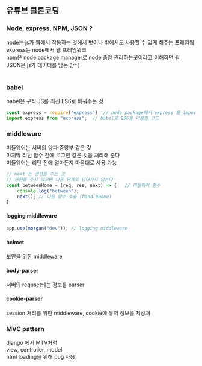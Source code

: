 ## 유튜브 클론코딩

### Node, express, NPM, JSON ?
node는 js가 웹에서 작동하는 것에서 벗어나 밖에서도 사용할 수 있게 해주는 프레임웤</br>
express는 node에서 웹 프레임워크</br>
npm은 node package manager로 node 중앙 관리하는곳이라고 이해하면 됨 </br>
JSON은 js가 데이터를 담는 방식 </br></br>

### babel
babel은 구식 JS를 최신 ES6로 바꿔주는 것 </br>
```javascript
const express = require('express')  // node package에서 express 를 import
import express from "express";  // babel로 ES6를 이용한 코드
```

### middleware
미들웨어는 서버의 양파 중앙부 같은 것</br>
마지막 리턴 함수 전에 로그인 같은 것을 처리해 준다</br>
미들웨어는 리턴 전에 얼마든지 마음대로 사용 가능 </br>

```javascript
// next 는 권한을 주는 것
// 권한을 주지 않으면 다음 단계로 넘어가지 않는다
const betweenHome = (req, res, next) => {   // 미들웨어 함수       
    console.log("between");
    next(); // 다음 함수 호출 (handleHome)
}
```
#### logging middleware
```javascript
app.use(morgan("dev")); // logging middleware
```
#### helmet
보안을 위한 middleware

#### body-parser
서버의 requset되는 정보를 parser

#### cookie-parser
session 처리를 위한 middleware, cookie에 유저 정보를 저장처

### MVC pattern
django 에서 MTV처럼 </br>
view, controller, model </br>
html loading을 위해 pug 사용

